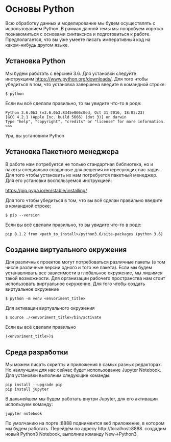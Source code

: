 # Основы Python

Всю обработку данных и моделирование мы будем осуществлять с использованием Python. В рамках данной темы мы попробуем коротко познакомиться с основами синтаксиса и подготовиться к работе. Предполагается, что вы уже умеете писать императивный код на каком-нибудь другом языке.

## Установка Python
Мы будем работать с версией 3.6. Для установки следуйте инструкциям https://www.python.org/downloads/. Для того чтобы убедиться в том, что установка завершена введите в командной строке:

`$ python`

Если вы всё сделали правильно, то вы увидите что-то в роде:

```
Python 3.6.0b3 (v3.6.0b3:8345e066c0ed, Oct 31 2016, 18:05:23) 
[GCC 4.2.1 (Apple Inc. build 5666) (dot 3)] on darwin
Type "help", "copyright", "credits" or "license" for more information.
>>>
```

Ура, вы установили Python

## Установка Пакетного менеджера
В работе нам потребуется не только стандартная библиотека, но и пакеты специально созданные для решения интересующих нас задач. Для того чтобы установить их нам потребуется пакетный менеджер. Для его установки воспользуемся инструкцией:

https://pip.pypa.io/en/stable/installing/

Для того чтобы убедиться в том, что вы всё сделаи правильно введите в командной строке:

`$ pip --version`

Если вы всё сделали правильно, то вы увидите что-то в роде:

```pip 8.1.2 from <path_to_install>/python3.6/site-packages (python 3.6)```


## Создание виртуального окружения
Для различных проектов могут потребоваться различные пакеты (в том числе различные версии одного и того же пакета).
Если мы будем устанавливать все зависимости в глобальное окружение, мы лишимся такой возможности.
Для организации рабочего пространства нам стоит использовать виртуальное окружение.
Для того чтобы создать виртуальное окружение
```
$ python -m venv <envoriment_title>
```

Для активации виртуального окружения
```
$ source ./<envoriment_title>/bin/activate
```

Если вы всё сделали правильно
```
(<envoriment_title>)$
```

## Среда разработки
Мы можем писать скрипты и приложения в самых разных редакторах. Но наилучшим для нас сейчас будет использование Jupyter Notebook.
Для установки выполним следующие команды:

```
pip install --upgrade pip
pip install jupyter
```

В дальнейшем мы будем работать внутри Jupyter, для его активации используем команду:

```
jupyter notebook
```
По умолчанию на порте :8888 подниментся веб приложение, в котором мы будем работать. Перейдём по адресу http://localhost:8888.
создадим новый Python3 Notebook, выполнив команду New->Python3.